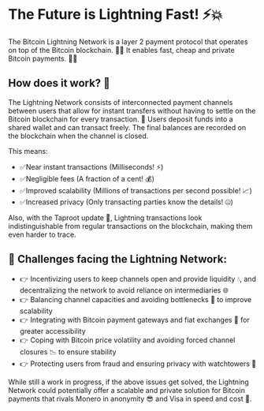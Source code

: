 # The Future is Lightning Fast! ⚡️💥

The Bitcoin Lightning Network is a layer 2 payment protocol that operates on top of the Bitcoin blockchain. 👨‍💻 It enables fast, cheap and private Bitcoin payments. 🤑🤐

## How does it work? 🤔
The Lightning Network consists of interconnected payment channels between users that allow for instant transfers without having to settle on the Bitcoin blockchain for every transaction. 💸 Users deposit funds into a shared wallet and can transact freely. The final balances are recorded on the blockchain when the channel is closed.

This means:

- ✅Near instant transactions (Milliseconds! ⚡️)
- ✅Negligible fees (A fraction of a cent! 💰)
- ✅Improved scalability (Millions of transactions per second possible! 📈)
- ✅Increased privacy (Only transacting parties know the details! 🤐)

Also, with the Taproot update 🌱, Lightning transactions look indistinguishable from regular transactions on the blockchain, making them even harder to trace.

## 🤔 Challenges facing the Lightning Network:

- 👉 Incentivizing users to keep channels open and provide liquidity 💧, and decentralizing the network to avoid reliance on intermediaries 🌐
- 👉 Balancing channel capacities and avoiding bottlenecks 🚧 to improve scalability
- 👉 Integrating with Bitcoin payment gateways and fiat exchanges 💱 for greater accessibility
- 👉 Coping with Bitcoin price volatility and avoiding forced channel closures 📉 to ensure stability
- 👉 Protecting users from fraud and ensuring privacy with watchtowers 👀

While still a work in progress, if the above issues get solved, the Lightning Network could potentially offer a scalable and private solution for Bitcoin payments that rivals Monero in anonymity 😎 and Visa in speed and cost 🚀.
